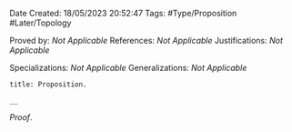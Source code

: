 <div class="topSpace"></div>

Date Created: 18/05/2023 20:52:47
Tags: #Type/Proposition #Later/Topology

Proved by: _Not Applicable_
References: _Not Applicable_
Justifications: _Not Applicable_

Specializations: _Not Applicable_
Generalizations: _Not Applicable_

``` ad-Proposition
title: Proposition.

__

```

_Proof_. 
